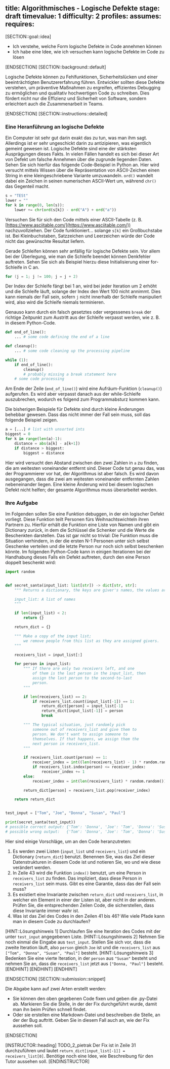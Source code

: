 title: Algorithmisches - Logische Defekte
stage: draft
timevalue: 1
difficulty: 2
profiles:
assumes:
requires:
---
[SECTION::goal::idea]

- Ich verstehe, welche Form logische Defekte in Code annehmen können
- Ich habe eine Idee, wie ich versuchen kann logische Defekte im Code zu lösen

[ENDSECTION]
[SECTION::background::default]

Logische Defekte können zu Fehlfunktionen, Sicherheitslücken und einer beeinträchtigten Benutzererfahrung führen. 
Entwickler sollten diese Defekte verstehen, um präventive Maßnahmen zu ergreifen, 
effizientes Debugging zu ermöglichen und qualitativ hochwertigen Code zu schreiben. 
Dies fördert nicht nur die Effizienz und Sicherheit von Software, 
sondern erleichtert auch die Zusammenarbeit in Teams.

[ENDSECTION]
[SECTION::instructions::detailed]

### Eine Heranführung an logische Defekte

Ein Computer ist sehr gut darin exakt das zu tun, was man ihm sagt. 
Allerdings ist er sehr ungeschickt darin zu antizipieren, was eigentlich gemeint gewesen ist.
Logische Defekte sind eine der stärksten Ausprägungen dieses Fakts.
In vielen Fällen handelt es sich bei dieser Art von Defekt um falsche Annehmen über 
die zugrunde liegenden Daten.
Sehen Sie sich hierfür das folgende Code-Beispiel in Python an. 
Hier wird versucht mittels Wissen über die Repräsentation von ASCII-Zeichen 
einen String in eine kleingeschriebene Variante umzuwandeln.
`ord()` wandelt dabei ein Zeichen in seinen numerischen ASCII-Wert um, während `chr()` das Gegenteil macht.

```python
s = "TESt"
lower = ""
for k in range(0, len(s)):
    lower += chr(ord(s[k]) - ord("A") + ord("a"))
```

Versuchen Sie für sich den Code mittels einer ASCII-Tabelle 
(z. B. [https://www.asciitable.com/](https://www.asciitable.com/)) nachzuvollziehen.
Der Code funktioniert... solange `s[k]` ein Großbuchstabe ist. 
Bei Kleinbuchstaben, Satzzeichen und Leerzeichen würde der Code nicht das gewünschte Resultat liefern. 

Gerade Schleifen können sehr anfällig für logische Defekte sein. 
Vor allem bei der Überlegung, wie man die Schleife beendet können Denkfehler auftreten.
Sehen Sie sich als Beispiel hierzu diese Initialisierung einer for-Schleife in C an.

```C
for (j = 1; j != 100; j = j + 2)
```

Der Index der Schleife fängt bei 1 an, wird bei jeder Iteration um 2 erhöht 
und die Schleife läuft, solange der Index den Wert 100 nicht annimmt.
Dies kann niemals der Fall sein, sofern `j` nicht innerhalb der Schleife manipuliert wird,
also wird die Schleife niemals terminieren.

Genauso kann durch ein falsch gesetztes oder vergessenes `break` 
der richtige Zeitpunkt zum Austritt aus der Schleife verpasst werden,
wie z. B. in diesem Python-Code.

```python
def end_of_line():
    ... # some code defining the end of a line

def cleanup():
    ... # some code cleaning up the processing pipeline

while (1):
    if end_of_line():
        cleanup()
        # probably missing a break statement here
    # some code processing
```

Am Ende der Zeile (`end_of_line()`) wird eine Aufräum-Funktion (`cleanup()`) aufgerufen.
Es wird aber verpasst danach aus der while-Schleife auszubrechen, wodurch es folgend zum Programmabsturz kommen kann.

Die bisherigen Beispiele für Defekte sind durch kleine Änderungen behebbar gewesen.
Dass das nicht immer der Fall sein muss, soll das folgende Beispiel zeigen.

```python
a = [...] # list with unsorted ints
biggest = 0 
for k in range(len(a)-1):
    distance = abs(a[k] - a[k+1])
    if distance > biggest:
        biggest = distance
```

Hier wird versucht den Abstand zwischen den zwei Zahlen in `a` zu finden, die am weitesten voneinander entfernt sind.
Dieser Code tut genau das, was der Programmierer vor hat, der Algorithmus ist aber falsch.
Es wird davon ausgegangen, dass die zwei am weitesten voneinander entfernten Zahlen nebeneinander liegen.
Eine kleine Änderung wird bei diesem logischen Defekt nicht helfen; der gesamte Algorithmus muss überarbeitet werden.

### Ihre Aufgabe

Im Folgenden sollen Sie eine Funktion debuggen, in der ein logischer Defekt vorliegt.
Diese Funktion teilt Personen fürs Weihnachtswichteln ihren Partnern zu.
Hierfür erhält die Funktion eine Liste von Namen und gibt ein Dictionary zurück, 
in dem die Schlüssel die Schenker und die Werte die Beschenkten darstellen.
Das ist gar nicht so trivial: Die Funktion muss die Situation verhindern, 
in der die ersten N-1 Personen unter sich selbst Geschenke verteilen und 
die letzte Person nur noch sich selbst beschenken könnte.
Im folgenden Python-Code kann in einigen Iterationen bei der Handhabung dieses Falls
ein Defekt auftreten, durch den eine Person doppelt beschenkt wird:

```python
import random


def secret_santa(input_list: list[str]) -> dict[str, str]:
    """ Returns a dictionary, the keys are giver's names, the values are receiver's names.

    input_list: A list of names
    """

    if len(input_list) < 2:
        return {}

    return_dict = {}

    """ Make a copy of the input list; 
        we remove people from this list as they are assigned givers.
    """

    receivers_list = input_list[:]

    for person in input_list:
        """ If there are only two receivers left, and one
            of them is the last person in the input_list, then
            assign the last person to the second-to-last
            person.
        """

        if len(receivers_list) == 2:
            if receivers_list.count(input_list[-1]) == 1:
                return_dict[person] = input_list[-1]
                return_dict[input_list[-1]] = person
                break

        """ The typical situation, just randomly pick
            someone out of receivers_list and give them to
            person. We don't want to assign someone to 
            themselves. If that happens, we assign them the
            next person in receivers_list.
        """

        if receivers_list.count(person) == 1:
            receiver_index = int((len(receivers_list) - 1) * random.random())
            if receivers_list.index(person) <= receiver_index:
                receiver_index += 1
        else:
            receiver_index = int(len(receivers_list) * random.random())

        return_dict[person] = receivers_list.pop(receiver_index)

    return return_dict


test_input = ["Tom", "Joe", "Donna", "Susan", "Paul"]

print(secret_santa(test_input))
# possible correct output: {'Tom': 'Donna', 'Joe': 'Tom', 'Donna': 'Susan', 'Susan': 'Paul', 'Paul': 'Donna'}
# possible wrong output:   {'Tom': 'Donna', 'Joe': 'Tom', 'Donna': 'Susan', 'Susan': 'Paul', 'Paul': 'Susan'}
```

Hier sind einige Vorschläge, um an den Code heranzutreten:

1. Es werden zwei Listen (`input_list` und `receivers_list`) und ein Dictionary (`return_dict`) benutzt.
   Benennen Sie, was das Ziel dieser Datenstrukturen in diesem Code ist und 
   notieren Sie, wo und wie diese verändert werden.
2. In Zeile 43 wird die Funktion `index()` benutzt, 
   um eine Person in `receivers_list` zu finden. 
   Das impliziert, dass diese Person in `receivers_list` sein muss. 
   Gibt es eine Garantie, dass das der Fall sein muss?
3. Es existiert eine Invariante zwischen `return_dict` und `receivers_list`, 
   in welcher ein Element in einer der Listen ist, aber nicht in der anderen.
   Prüfen Sie, die entsprechenden Zeilen Code, die sicherstellen, dass diese Invariante immer wahr ist.
4. Was ist das Ziel des Codes in den Zeilen 41 bis 46?
   Wie viele Pfade kann man in diesem Code zu durchlaufen?

[HINT::Lösungshinweis 1]
Durchlaufen Sie eine Iteration des Codes mit der unter `test_input` angegebenen Liste.
[HINT::Lösungshinweis 2]
Nehmen Sie noch einmal die Eingabe aus `test_input`.
Stellen Sie sich vor, dass die zweite Iteration läuft, also `person` gleich `Joe` ist und 
die `receivers_list` aus `["Tom", "Donna", "Susan", "Paul"]` besteht.
[HINT::Lösungshinweis 3]
Bedenken Sie eine vierte Iteration, in der `person` aus `"Susan"` besteht und
nehmen Sie an, dass die `receivers_list` jetzt aus `["Donna, "Paul"]` besteht.
[ENDHINT]
[ENDHINT]
[ENDHINT]

[ENDSECTION]
[SECTION::submission::snippet]

Die Abgabe kann auf zwei Arten erstellt werden:

- Sie können den oben gegebenen Code fixen und geben die .py-Datei ab.
  Markieren Sie die Stelle, in der der Fix durchgeführt wurde, damit man ihn beim Prüfen schnell findet.
- Oder sie erstellen eine Markdown-Datei und beschreiben die Stelle, an der der Bug auftritt.
  Geben Sie in diesem Fall auch an, wie der Fix aussehen soll.

[ENDSECTION]

[INSTRUCTOR::heading]
TODO_2_pietrak Der Fix ist in Zeile 31 durchzuführen und lautet `return_dict[input_list[-1]] = receivers_list[0]`.
               Benötige noch eine Idee, wie Beschreibung für den Tutor aussehen soll.
[ENDINSTRUCTOR]
